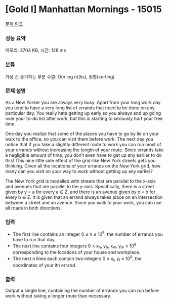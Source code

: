 # [Gold I] Manhattan Mornings - 15015 

[문제 링크](https://www.acmicpc.net/problem/15015) 

### 성능 요약

메모리: 3704 KB, 시간: 128 ms

### 분류

가장 긴 증가하는 부분 수열: O(n log n)(lis), 정렬(sorting)

### 문제 설명

<p>As a New Yorker you are always very busy. Apart from your long work day you tend to have a very long list of errands that need to be done on any particular day. You really hate getting up early so you always end up going over your to-do list after work, but this is starting to seriously hurt your free time.</p>

<p>One day you realize that some of the places you have to go by lie on your walk to the office, so you can visit them before work. The next day you notice that if you take a slightly different route to work you can run most of your errands without increasing the length of your route. Since errands take a negligible amount of time, you don’t even have to get up any earlier to do this! This nice little side effect of the grid-like New York streets gets you thinking. Given all the locations of your errands on the New York grid, how many can you visit on your way to work without getting up any earlier?</p>

<p>The New York grid is modelled with streets that are parallel to the x-axis and avenues that are parallel to the y-axis. Specifically, there is a street given by y = a for every a ∈ Z, and there is an avenue given by x = b for every b ∈ Z. It is given that an errand always takes place on an intersection between a street and an avenue. Since you walk to your work, you can use all roads in both directions.</p>

### 입력 

 <ul>
	<li>The first line contains an integer 0 ≤ n ≤ 10<sup>5</sup>, the number of errands you have to run that day.</li>
	<li>The next line contains four integers 0 ≤ x<sub>h</sub>, y<sub>h</sub>, x<sub>w</sub>, y<sub>w</sub> ≤ 10<sup>9</sup> corresponding to the locations of your house and workplace.</li>
	<li>The next n lines each contain two integers 0 ≤ x<sub>i</sub>, y<sub>i</sub> ≤ 10<sup>9</sup>, the coordinates of your ith errand.</li>
</ul>

### 출력 

 <p>Output a single line, containing the number of errands you can run before work without taking a longer route than necessary.</p>

